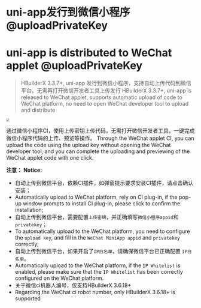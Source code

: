# uni-app发行到微信小程序@uploadPrivateKey
# uni-app is distributed to WeChat applet @uploadPrivateKey

> HBuilderX 3.3.7+, uni-app 发行到微信小程序，支持自动上传代码到微信平台，无需再打开微信开发者工具上传发行
> HBuilderX 3.3.7+, uni-app is released to WeChat applet, supports automatic upload of code to WeChat platform, no need to open WeChat developer tool to upload and distribute

<img src="https://web-assets.dcloud.net.cn/unidoc/zh/%E5%BE%AE%E4%BF%A1%E5%B0%8F%E7%A8%8B%E5%BA%8F%E5%8F%91%E8%A1%8C.jpg" style="zoom: 50%;" />

通过微信小程序CI，使用上传密钥上传代码，无需打开微信开发者工具，一键完成微信小程序代码的上传、预览等操作。
Through the WeChat applet CI, you can upload the code using the upload key without opening the WeChat developer tool, and you can complete the uploading and previewing of the WeChat applet code with one click.

**注意：**
**Notice:**

- 自动上传到微信平台，依赖CI插件，如弹窗提示要求安装CI插件，请点击确认安装；
- Automatically upload to WeChat platform, rely on CI plug-in, if the pop-up window prompts to install CI plug-in, please click to confirm the installation;
- 自动上传到微信平台，需要配置`上传密钥`，并正确填写`微信小程序appid`和`privatekey`；
- To automatically upload to the WeChat platform, you need to configure the `upload key`, and fill in the `WeChat MiniApp appid` and `privatekey` correctly;
- 自动上传到微信平台，如果开启了`IP白名单`，请确保微信平台已正确配置 `IP白名单`。
- Automatically upload to the WeChat platform, if the `IP Whitelist` is enabled, please make sure that the `IP Whitelist` has been correctly configured on the WeChat platform.
- 关于微信ci机器人编号，仅支持HBuilderX 3.6.18+
- Regarding the WeChat ci robot number, only HBuilderX 3.6.18+ is supported